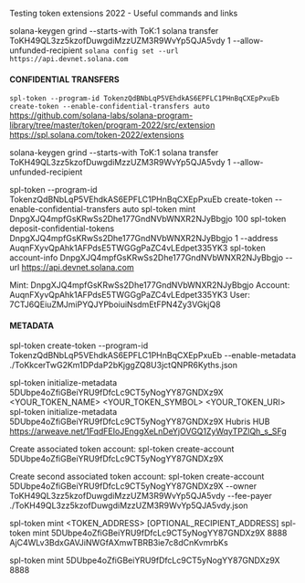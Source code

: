 Testing token extensions 2022 - Useful commands and links

solana-keygen grind --starts-with ToK:1
solana transfer ToKH49QL3zz5kzofDuwgdiMzzUZM3R9WvYp5QJA5vdy 1 --allow-unfunded-recipient
`solana config set --url https://api.devnet.solana.com`

#### CONFIDENTIAL TRANSFERS

`spl-token --program-id TokenzQdBNbLqP5VEhdkAS6EPFLC1PHnBqCXEpPxuEb create-token --enable-confidential-transfers auto`
https://github.com/solana-labs/solana-program-library/tree/master/token/program-2022/src/extension
https://spl.solana.com/token-2022/extensions

solana-keygen grind --starts-with ToK:1
solana transfer ToKH49QL3zz5kzofDuwgdiMzzUZM3R9WvYp5QJA5vdy 1 --allow-unfunded-recipient

spl-token --program-id TokenzQdBNbLqP5VEhdkAS6EPFLC1PHnBqCXEpPxuEb create-token --enable-confidential-transfers auto
spl-token mint DnpgXJQ4mpfGsKRwSs2Dhe177GndNVbWNXR2NJyBbgjo 100
spl-token deposit-confidential-tokens DnpgXJQ4mpfGsKRwSs2Dhe177GndNVbWNXR2NJyBbgjo 1 --address AuqnFXyvQpAhk1AFPdsE5TWGGgPaZC4vLEdpet335YK3
spl-token account-info DnpgXJQ4mpfGsKRwSs2Dhe177GndNVbWNXR2NJyBbgjo --url https://api.devnet.solana.com

Mint: DnpgXJQ4mpfGsKRwSs2Dhe177GndNVbWNXR2NJyBbgjo
Account: AuqnFXyvQpAhk1AFPdsE5TWGGgPaZC4vLEdpet335YK3
User: 7CTJ6QEiuZMJmiPYQJYPboiuiNsdmEtFPN4Zy3VGkjQ8


#### METADATA

spl-token create-token --program-id  TokenzQdBNbLqP5VEhdkAS6EPFLC1PHnBqCXEpPxuEb --enable-metadata ./ToKkcerTwG2Km1DPdaP2bKjggZQ8U3jctQNPR6Kyths.json

spl-token initialize-metadata 5DUbpe4oZfiGBeiYRU9fDfcLc9CT5yNogYY87GNDXz9X <YOUR_TOKEN_NAME> <YOUR_TOKEN_SYMBOL> <YOUR_TOKEN_URI>
spl-token initialize-metadata 5DUbpe4oZfiGBeiYRU9fDfcLc9CT5yNogYY87GNDXz9X Hubris HUB https://arweave.net/1FqdFEIoJEnggXeLnDeYjOVGQ1ZyWqyTPZlQh_s_SFg

Create associated token account:
spl-token create-account 5DUbpe4oZfiGBeiYRU9fDfcLc9CT5yNogYY87GNDXz9X

Create second associated token account:
spl-token create-account 5DUbpe4oZfiGBeiYRU9fDfcLc9CT5yNogYY87GNDXz9X --owner ToKH49QL3zz5kzofDuwgdiMzzUZM3R9WvYp5QJA5vdy --fee-payer ./ToKH49QL3zz5kzofDuwgdiMzzUZM3R9WvYp5QJA5vdy.json

spl-token mint <TOKEN_ADDRESS> <AMOUNT> [OPTIONAL_RECIPIENT_ADDRESS]
spl-token mint 5DUbpe4oZfiGBeiYRU9fDfcLc9CT5yNogYY87GNDXz9X 8888 AjC4WLv3BdxGAVJiNWGfAXmwTBRB3ie7c8dCnKvmrbKs


spl-token mint 5DUbpe4oZfiGBeiYRU9fDfcLc9CT5yNogYY87GNDXz9X 8888
